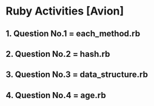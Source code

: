 # Ruby Activities [Avion]

## 1. Question No.1 = each_method.rb
## 2. Question No.2 = hash.rb
## 3. Question No.3 = data_structure.rb
## 4. Question No.4 = age.rb